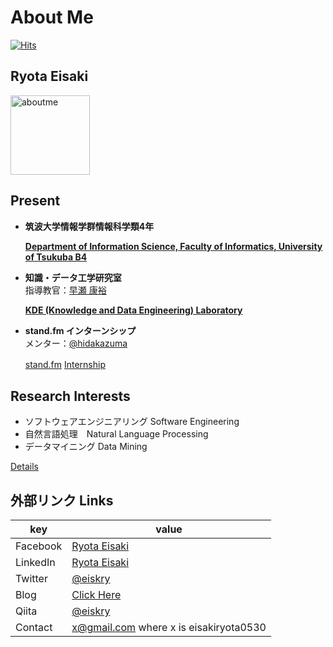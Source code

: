 # About Me

[![Hits](https://hits.seeyoufarm.com/api/count/incr/badge.svg?url=https%3A%2F%2Fgithub.com%2Feiskry%2FAbout_Me&count_bg=%233CD1C4&title_bg=%23555555&icon=&icon_color=%23E7E7E7&title=hits&edge_flat=false)](https://hits.seeyoufarm.com)

## Ryota Eisaki

<img width="127" alt="aboutme" src="https://user-images.githubusercontent.com/39875637/97383894-f75ae600-1911-11eb-852e-b3016eb7349a.jpeg">


## Present

- **筑波大学情報学群情報科学類4年**  

  [**Department of Information Science, Faculty of Informatics, University of Tsukuba B4**
](https://www.coins.tsukuba.ac.jp)

- **知識・データ工学研究室**  
指導教官：[早瀬 康裕](http://www.kde.cs.tsukuba.ac.jp/~hayase/index.html)

  [**KDE (Knowledge and Data Engineering) Laboratory**](http://kde.cs.tsukuba.ac.jp/) 

- **stand.fm インターンシップ**  
メンター：[@hidakazuma](https://twitter.com/hidakazuma)

  [stand.fm](https://corp.stand.fm) [ Internship](https://herp.careers/v1/standfm/BraKuoBEMzlw)　

## Research Interests

- ソフトウェアエンジニアリング Software Engineering
- 自然言語処理　Natural Language Processing 
- データマイニング Data Mining

[Details](https://www.notion.so/Portfolio-55489ab791454fe8bfdaac7442c95e9c)


## 外部リンク Links
|key|value|
|---|---|
|Facebook|[Ryota Eisaki](https://www.facebook.com/ryotaeisaki)|
|LinkedIn|[Ryota Eisaki](https://www.linkedin.com/in/eisakiryota)|
|Twitter|[@eiskry](https://twitter.com/eiskry)|
|Blog|[Click Here](https://rethink-multimedia.com)|
|Qiita|[@eiskry](https://qiita.com/eiskry)|
|Contact| x@gmail.com where x is eisakiryota0530|



